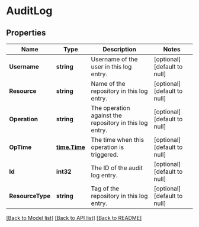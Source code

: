 # AuditLog

## Properties
Name | Type | Description | Notes
------------ | ------------- | ------------- | -------------
**Username** | **string** | Username of the user in this log entry. | [optional] [default to null]
**Resource** | **string** | Name of the repository in this log entry. | [optional] [default to null]
**Operation** | **string** | The operation against the repository in this log entry. | [optional] [default to null]
**OpTime** | [**time.Time**](time.Time.md) | The time when this operation is triggered. | [optional] [default to null]
**Id** | **int32** | The ID of the audit log entry. | [optional] [default to null]
**ResourceType** | **string** | Tag of the repository in this log entry. | [optional] [default to null]

[[Back to Model list]](../README.md#documentation-for-models) [[Back to API list]](../README.md#documentation-for-api-endpoints) [[Back to README]](../README.md)


